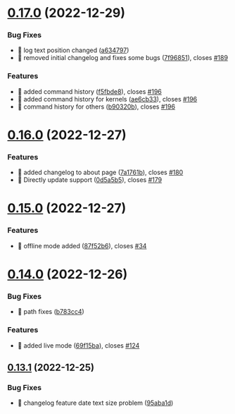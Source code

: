 # [0.17.0](https://github.com/oguzkaganeren/manjaro-starter/compare/v0.16.0...v0.17.0) (2022-12-29)


### Bug Fixes

* 🐛 log text position changed ([a634797](https://github.com/oguzkaganeren/manjaro-starter/commit/a634797678e80fc788633fadcd2d79c6d0072908))
* 🐛 removed initial changelog and fixes some bugs ([7f96851](https://github.com/oguzkaganeren/manjaro-starter/commit/7f968510ff48912509047d3507692ffb29170361)), closes [#189](https://github.com/oguzkaganeren/manjaro-starter/issues/189)


### Features

* 🎸 added command history ([f5fbde8](https://github.com/oguzkaganeren/manjaro-starter/commit/f5fbde8e46bb5b6764be329ea9d81e89c8c98313)), closes [#196](https://github.com/oguzkaganeren/manjaro-starter/issues/196)
* 🎸 added command history for kernels ([ae6cb33](https://github.com/oguzkaganeren/manjaro-starter/commit/ae6cb33d95a034c56489a01569e607d72836f674)), closes [#196](https://github.com/oguzkaganeren/manjaro-starter/issues/196)
* 🎸 command history for others ([b90320b](https://github.com/oguzkaganeren/manjaro-starter/commit/b90320b7c320ea415a04b68d200fe6de955d9e17)), closes [#196](https://github.com/oguzkaganeren/manjaro-starter/issues/196)



# [0.16.0](https://github.com/oguzkaganeren/manjaro-starter/compare/v0.15.0...v0.16.0) (2022-12-27)


### Features

* 🎸 added changelog to about page ([7a1761b](https://github.com/oguzkaganeren/manjaro-starter/commit/7a1761b3fbca46e9bef4ed3d24db77b00d3a9bc2)), closes [#180](https://github.com/oguzkaganeren/manjaro-starter/issues/180)
* 🎸 Directly update support ([0d5a5b5](https://github.com/oguzkaganeren/manjaro-starter/commit/0d5a5b559e0596e875d9644646cecd689eda2b86)), closes [#179](https://github.com/oguzkaganeren/manjaro-starter/issues/179)



# [0.15.0](https://github.com/oguzkaganeren/manjaro-starter/compare/v0.14.0...v0.15.0) (2022-12-27)


### Features

* 🎸 offline mode added ([87f52b6](https://github.com/oguzkaganeren/manjaro-starter/commit/87f52b63646a7d01b4a21722953b81f082f7f4af)), closes [#34](https://github.com/oguzkaganeren/manjaro-starter/issues/34)



# [0.14.0](https://github.com/oguzkaganeren/manjaro-starter/compare/v0.13.1...v0.14.0) (2022-12-26)


### Bug Fixes

* 🐛 path fixes ([b783cc4](https://github.com/oguzkaganeren/manjaro-starter/commit/b783cc474747c5ea0281321ddc8e69fd26ac2a3f))


### Features

* 🎸 added live mode ([69f15ba](https://github.com/oguzkaganeren/manjaro-starter/commit/69f15bae72070645f8f2afd80747e77bd4f6246f)), closes [#124](https://github.com/oguzkaganeren/manjaro-starter/issues/124)



## [0.13.1](https://github.com/oguzkaganeren/manjaro-starter/compare/v0.13.0...v0.13.1) (2022-12-25)


### Bug Fixes

* 🐛 changelog feature date text size problem ([95aba1d](https://github.com/oguzkaganeren/manjaro-starter/commit/95aba1de43ca77380be986274a80b4d98e94b3fb))



